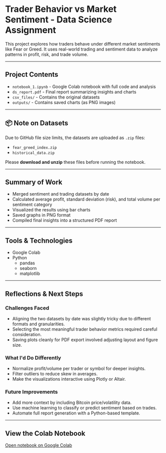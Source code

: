# Trader Behavior vs Market Sentiment - Data Science Assignment

This project explores how traders behave under different market sentiments like Fear or Greed. It uses real-world trading and sentiment data to analyze patterns in profit, risk, and trade volume.

---

## Project Contents

- `notebook_1.ipynb` - Google Colab notebook with full code and analysis  
- `ds_report.pdf` - Final report summarizing insights and charts  
- `csv_files/` - Contains the original datasets  
- `outputs/` - Contains saved charts (as PNG images)

---

## 📦 Note on Datasets

Due to GitHub file size limits, the datasets are uploaded as `.zip` files:

- `fear_greed_index.zip`  
- `historical_data.zip`  

Please **download and unzip** these files before running the notebook.

---

## Summary of Work

- Merged sentiment and trading datasets by date  
- Calculated average profit, standard deviation (risk), and total volume per sentiment category  
- Visualized the results using bar charts  
- Saved graphs in PNG format  
- Compiled final insights into a structured PDF report

---

## Tools & Technologies

- Google Colab  
- Python  
  - pandas  
  - seaborn  
  - matplotlib

---

## Reflections & Next Steps

### Challenges Faced
- Aligning the two datasets by date was slightly tricky due to different formats and granularities.
- Selecting the most meaningful trader behavior metrics required careful consideration.
- Saving plots cleanly for PDF export involved adjusting layout and figure size.

### What I'd Do Differently
- Normalize profit/volume per trader or symbol for deeper insights.
- Filter outliers to reduce skew in averages.
- Make the visualizations interactive using Plotly or Altair.

### Future Improvements
- Add more context by including Bitcoin price/volatility data.
- Use machine learning to classify or predict sentiment based on trades.
- Automate full report generation with a Python-based template.

---

## View the Colab Notebook

[Open notebook on Google Colab](https://colab.research.google.com/drive/1TqSDSkoF_WFwBO7G9AUrEpzs8e9qW2hi?usp=sharing)
